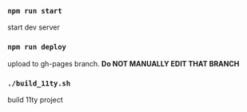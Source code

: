 ### `npm run start`
start dev server
### `npm run deploy`
upload to gh-pages branch. **Do NOT MANUALLY EDIT THAT BRANCH**

### `./build_11ty.sh`
build 11ty project
